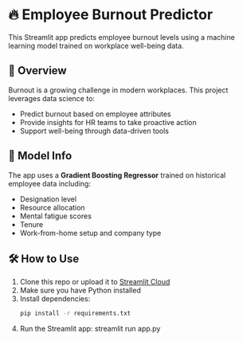 # 🔥 Employee Burnout Predictor

This Streamlit app predicts employee burnout levels using a machine learning model trained on workplace well-being data.

## 🚀 Overview

Burnout is a growing challenge in modern workplaces. This project leverages data science to:
- Predict burnout based on employee attributes
- Provide insights for HR teams to take proactive action
- Support well-being through data-driven tools

## 🧠 Model Info

The app uses a **Gradient Boosting Regressor** trained on historical employee data including:
- Designation level
- Resource allocation
- Mental fatigue scores
- Tenure
- Work-from-home setup and company type

## 🛠 How to Use

1. Clone this repo or upload it to [Streamlit Cloud](https://streamlit.io/cloud)
2. Make sure you have Python installed
3. Install dependencies:
   ```bash
   pip install -r requirements.txt
4. Run the Streamlit app:
    streamlit run app.py

